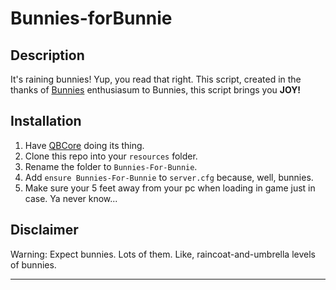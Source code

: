 # Bunnies-forBunnie

## Description

It's raining bunnies! Yup, you read that right. This script, created in the thanks of [Bunnies](https://github.com/Bunniesss) enthusiasum to Bunnies, this script brings you **JOY!**

## Installation

1. Have [QBCore](https://github.com/qbcore-framework/qb-core) doing its thing.
2. Clone this repo into your `resources` folder.
3. Rename the folder to `Bunnies-For-Bunnie`.
4. Add `ensure Bunnies-For-Bunnie` to `server.cfg` because, well, bunnies.
4. Make sure your 5 feet away from your pc when loading in game just in case. Ya never know...
   
## Disclaimer

Warning: Expect bunnies. Lots of them. Like, raincoat-and-umbrella levels of bunnies.

---
